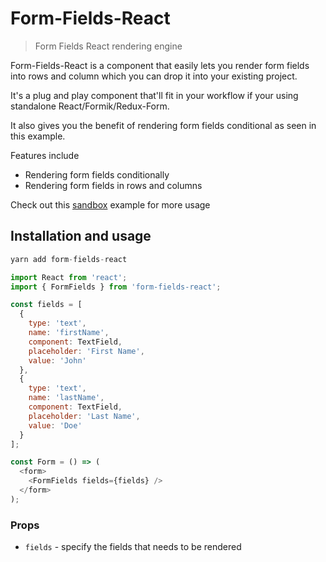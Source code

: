 # Form-Fields-React

> Form Fields React rendering engine

Form-Fields-React is a component that easily lets you render form fields into rows and column which you can drop it into your existing project.

It's a plug and play component that'll fit in your workflow if your using standalone React/Formik/Redux-Form.

It also gives you the benefit of rendering form fields conditional as seen in this example.

Features include

- Rendering form fields conditionally
- Rendering form fields in rows and columns

Check out this [sandbox](https://codesandbox.io/embed/affectionate-wiles-iws63) example for more usage

## Installation and usage

```js
yarn add form-fields-react
```

```js
import React from 'react';
import { FormFields } from 'form-fields-react';

const fields = [
  {
    type: 'text',
    name: 'firstName',
    component: TextField,
    placeholder: 'First Name',
    value: 'John'
  },
  {
    type: 'text',
    name: 'lastName',
    component: TextField,
    placeholder: 'Last Name',
    value: 'Doe'
  }
];

const Form = () => (
  <form>
    <FormFields fields={fields} />
  </form>
);
```

### Props

- `fields` - specify the fields that needs to be rendered
